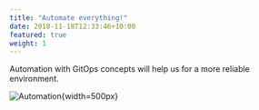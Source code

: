 ```yaml
---
title: "Automate everything!"
date: 2018-11-18T12:33:46+10:00
featured: true
weight: 1
---
```


Automation with GitOps concepts will help us for a more reliable environment.

![Automation]('/images/automation.png'){width=500px}